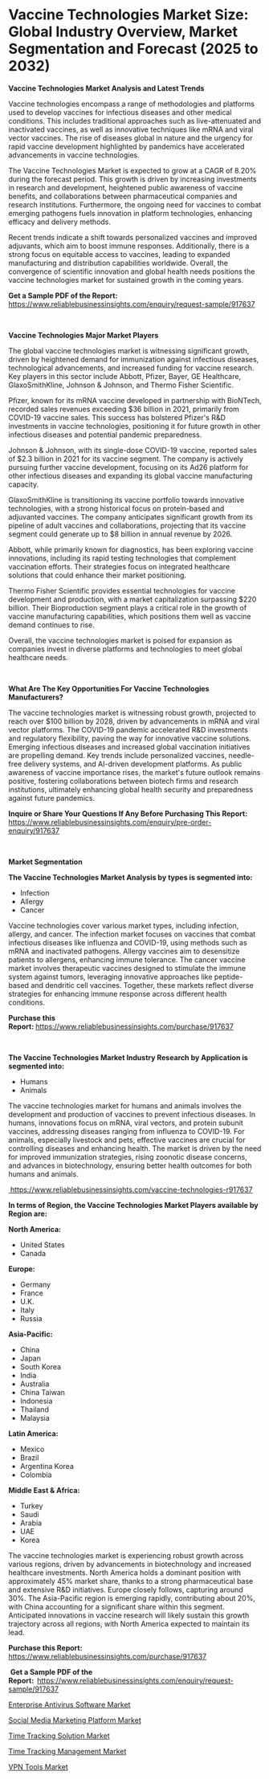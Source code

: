 <p><h1>Vaccine Technologies Market Size: Global Industry Overview, Market Segmentation and Forecast (2025 to 2032)</h1></p><p><strong>Vaccine Technologies Market Analysis and Latest Trends</strong></p>
<p><p>Vaccine technologies encompass a range of methodologies and platforms used to develop vaccines for infectious diseases and other medical conditions. This includes traditional approaches such as live-attenuated and inactivated vaccines, as well as innovative techniques like mRNA and viral vector vaccines. The rise of diseases global in nature and the urgency for rapid vaccine development highlighted by pandemics have accelerated advancements in vaccine technologies.</p><p>The Vaccine Technologies Market is expected to grow at a CAGR of 8.20% during the forecast period. This growth is driven by increasing investments in research and development, heightened public awareness of vaccine benefits, and collaborations between pharmaceutical companies and research institutions. Furthermore, the ongoing need for vaccines to combat emerging pathogens fuels innovation in platform technologies, enhancing efficacy and delivery methods.</p><p>Recent trends indicate a shift towards personalized vaccines and improved adjuvants, which aim to boost immune responses. Additionally, there is a strong focus on equitable access to vaccines, leading to expanded manufacturing and distribution capabilities worldwide. Overall, the convergence of scientific innovation and global health needs positions the vaccine technologies market for sustained growth in the coming years.</p></p>
<p><strong>Get a Sample PDF of the Report:&nbsp;</strong> <a href="https://www.reliablebusinessinsights.com/enquiry/request-sample/917637?utm_campaign=75&utm_medium=2&utm_source=Github&utm_content=ia&utm_term=05032025&utm_id=vaccine-technologies">https://www.reliablebusinessinsights.com/enquiry/request-sample/917637</a></p>
<p>&nbsp;</p>
<p><strong>Vaccine Technologies Major Market Players</strong></p>
<p><p>The global vaccine technologies market is witnessing significant growth, driven by heightened demand for immunization against infectious diseases, technological advancements, and increased funding for vaccine research. Key players in this sector include Abbott, Pfizer, Bayer, GE Healthcare, GlaxoSmithKline, Johnson & Johnson, and Thermo Fisher Scientific.</p><p>Pfizer, known for its mRNA vaccine developed in partnership with BioNTech, recorded sales revenues exceeding $36 billion in 2021, primarily from COVID-19 vaccine sales. This success has bolstered Pfizer's R&D investments in vaccine technologies, positioning it for future growth in other infectious diseases and potential pandemic preparedness.</p><p>Johnson & Johnson, with its single-dose COVID-19 vaccine, reported sales of $2.3 billion in 2021 for its vaccine segment. The company is actively pursuing further vaccine development, focusing on its Ad26 platform for other infectious diseases and expanding its global vaccine manufacturing capacity.</p><p>GlaxoSmithKline is transitioning its vaccine portfolio towards innovative technologies, with a strong historical focus on protein-based and adjuvanted vaccines. The company anticipates significant growth from its pipeline of adult vaccines and collaborations, projecting that its vaccine segment could generate up to $8 billion in annual revenue by 2026.</p><p>Abbott, while primarily known for diagnostics, has been exploring vaccine innovations, including its rapid testing technologies that complement vaccination efforts. Their strategies focus on integrated healthcare solutions that could enhance their market positioning.</p><p>Thermo Fisher Scientific provides essential technologies for vaccine development and production, with a market capitalization surpassing $220 billion. Their Bioproduction segment plays a critical role in the growth of vaccine manufacturing capabilities, which positions them well as vaccine demand continues to rise.</p><p>Overall, the vaccine technologies market is poised for expansion as companies invest in diverse platforms and technologies to meet global healthcare needs.</p></p>
<p>&nbsp;</p>
<p><strong>What Are The Key Opportunities For Vaccine Technologies Manufacturers?</strong></p>
<p><p>The vaccine technologies market is witnessing robust growth, projected to reach over $100 billion by 2028, driven by advancements in mRNA and viral vector platforms. The COVID-19 pandemic accelerated R&D investments and regulatory flexibility, paving the way for innovative vaccine solutions. Emerging infectious diseases and increased global vaccination initiatives are propelling demand. Key trends include personalized vaccines, needle-free delivery systems, and AI-driven development platforms. As public awareness of vaccine importance rises, the market's future outlook remains positive, fostering collaborations between biotech firms and research institutions, ultimately enhancing global health security and preparedness against future pandemics.</p></p>
<p><strong>Inquire or Share Your Questions If Any Before Purchasing This Report:</strong> <a href="https://www.reliablebusinessinsights.com/enquiry/pre-order-enquiry/917637?utm_campaign=75&utm_medium=2&utm_source=Github&utm_content=ia&utm_term=05032025&utm_id=vaccine-technologies">https://www.reliablebusinessinsights.com/enquiry/pre-order-enquiry/917637</a></p>
<p>&nbsp;</p>
<p><strong>Market Segmentation</strong></p>
<p><strong>The Vaccine Technologies Market Analysis by types is segmented into:</strong></p>
<p><ul><li>Infection</li><li>Allergy</li><li>Cancer</li></ul></p>
<p><p>Vaccine technologies cover various market types, including infection, allergy, and cancer. The infection market focuses on vaccines that combat infectious diseases like influenza and COVID-19, using methods such as mRNA and inactivated pathogens. Allergy vaccines aim to desensitize patients to allergens, enhancing immune tolerance. The cancer vaccine market involves therapeutic vaccines designed to stimulate the immune system against tumors, leveraging innovative approaches like peptide-based and dendritic cell vaccines. Together, these markets reflect diverse strategies for enhancing immune response across different health conditions.</p></p>
<p><strong>Purchase this Report:&nbsp;</strong><a href="https://www.reliablebusinessinsights.com/purchase/917637?utm_campaign=75&utm_medium=2&utm_source=Github&utm_content=ia&utm_term=05032025&utm_id=vaccine-technologies">https://www.reliablebusinessinsights.com/purchase/917637</a></p>
<p>&nbsp;</p>
<p><strong>The Vaccine Technologies Market Industry Research by Application is segmented into:</strong></p>
<p><ul><li>Humans</li><li>Animals</li></ul></p>
<p><p>The vaccine technologies market for humans and animals involves the development and production of vaccines to prevent infectious diseases. In humans, innovations focus on mRNA, viral vectors, and protein subunit vaccines, addressing diseases ranging from influenza to COVID-19. For animals, especially livestock and pets, effective vaccines are crucial for controlling diseases and enhancing health. The market is driven by the need for improved immunization strategies, rising zoonotic disease concerns, and advances in biotechnology, ensuring better health outcomes for both humans and animals.</p></p>
<p><a href="https://www.reliablebusinessinsights.com/vaccine-technologies-r917637?utm_campaign=75&utm_medium=2&utm_source=Github&utm_content=ia&utm_term=05032025&utm_id=vaccine-technologies">&nbsp;https://www.reliablebusinessinsights.com/vaccine-technologies-r917637</a></p>
<p><strong>In terms of Region, the Vaccine Technologies Market Players available by Region are:</strong></p>
<p>
    <p> <strong> North America: </strong>
        <ul>
            <li>United States</li>
            <li>Canada</li>
        </ul>
        </p> 
    <p> <strong> Europe: </strong>
        <ul>
            <li>Germany</li>
            <li>France</li>
            <li>U.K.</li>
            <li>Italy</li>
            <li>Russia</li>
        </ul>
        </p> 
    <p> <strong> Asia-Pacific: </strong>
        <ul>
            <li>China</li>
            <li>Japan</li>
            <li>South Korea</li>
            <li>India</li>
            <li>Australia</li>
            <li>China Taiwan</li>
            <li>Indonesia</li>
            <li>Thailand</li>
            <li>Malaysia</li>
        </ul>
        </p> 
    <p> <strong> Latin America: </strong>
        <ul>
            <li>Mexico</li>
            <li>Brazil</li>
            <li>Argentina Korea</li>
            <li>Colombia</li>
        </ul>
        </p> 
    <p> <strong> Middle East & Africa: </strong>
        <ul>
            <li>Turkey</li>
            <li>Saudi</li>
            <li>Arabia</li>
            <li>UAE</li>
            <li>Korea</li>
        </ul>
    </p>
    </p>
<p><p>The vaccine technologies market is experiencing robust growth across various regions, driven by advancements in biotechnology and increased healthcare investments. North America holds a dominant position with approximately 45% market share, thanks to a strong pharmaceutical base and extensive R&D initiatives. Europe closely follows, capturing around 30%. The Asia-Pacific region is emerging rapidly, contributing about 20%, with China accounting for a significant share within this segment. Anticipated innovations in vaccine research will likely sustain this growth trajectory across all regions, with North America expected to maintain its lead.</p></p>
<p><strong>Purchase this Report: </strong><a href="https://www.reliablebusinessinsights.com/purchase/917637?utm_campaign=75&utm_medium=2&utm_source=Github&utm_content=ia&utm_term=05032025&utm_id=vaccine-technologies">https://www.reliablebusinessinsights.com/purchase/917637</a></p>
<p>&nbsp;<strong>Get a Sample PDF of the Report:&nbsp;&nbsp;</strong><a href="https://www.reliablebusinessinsights.com/enquiry/request-sample/917637?utm_campaign=75&utm_medium=2&utm_source=Github&utm_content=ia&utm_term=05032025&utm_id=vaccine-technologies">https://www.reliablebusinessinsights.com/enquiry/request-sample/917637</a></p>
<p><strong></strong></p>
<p><p><a href="https://github.com/jhoonatsev/Market-Research-Report-List-1/blob/main/enterprise-antivirus-software-market.md?utm_campaign=75&utm_medium=2&utm_source=Github&utm_content=ia&utm_term=05032025&utm_id=vaccine-technologies">Enterprise Antivirus Software Market</a></p><p><a href="https://github.com/abuegalawixo/Market-Research-Report-List-1/blob/main/social-media-marketing-platform-market.md?utm_campaign=75&utm_medium=2&utm_source=Github&utm_content=ia&utm_term=05032025&utm_id=vaccine-technologies">Social Media Marketing Platform Market</a></p><p><a href="https://github.com/trossdushi7u/Market-Research-Report-List-1/blob/main/time-tracking-solution-market.md?utm_campaign=75&utm_medium=2&utm_source=Github&utm_content=ia&utm_term=05032025&utm_id=vaccine-technologies">Time Tracking Solution Market</a></p><p><a href="https://github.com/godutetraeva/Market-Research-Report-List-1/blob/main/time-tracking-management-market.md?utm_campaign=75&utm_medium=2&utm_source=Github&utm_content=ia&utm_term=05032025&utm_id=vaccine-technologies">Time Tracking Management Market</a></p><p><a href="https://github.com/kirstejuvet/Market-Research-Report-List-1/blob/main/vpn-tools-market.md?utm_campaign=75&utm_medium=2&utm_source=Github&utm_content=ia&utm_term=05032025&utm_id=vaccine-technologies">VPN Tools Market</a></p></p>
